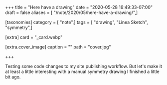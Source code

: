 +++
title = "Here have a drawing"
date = "2020-05-28 16:49:33-07:00"
draft = false
aliases = [ "/note/2020/05/here-have-a-drawing/",]

[taxonomies]
category = [ "note",]
tags = [ "drawing", "Linea Sketch", "symmetry",]

[extra]
card = "_card.webp"

[extra.cover_image]
caption = ""
path = "cover.jpg"

+++

Testing some code changes to my site publishing workflow.
But let's make it at least a little interesting with a manual symmetry drawing I finished a little bit ago.